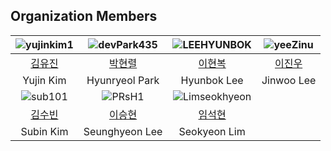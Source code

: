 ## Organization Members

|![yujinkim1](https://images.weserv.nl/?url=https://avatars.githubusercontent.com/u/26790710?v=4&h=150&w=150)|![devPark435](https://images.weserv.nl/?url=https://avatars.githubusercontent.com/u/112539563?v=4&h=150&w=150)|![LEEHYUNBOK](https://images.weserv.nl/?url=https://avatars.githubusercontent.com/u/34876989?v=4&h=150&w=150)|![yeeZinu](https://images.weserv.nl/?url=https://avatars.githubusercontent.com/u/33426203?v=4&h=150&w=150)|
|:---:|:---:|:---:|:---:|
|[김유진](https://github.com/yujinkim1)|[박현렬](https://github.com/devPark435)|[이현복](https://github.com/LEEHYUNBOK)|[이진우](https://github.com/yeeZinu)|
|Yujin Kim|Hyunryeol Park|Hyunbok Lee|Jinwoo Lee|
![sub101](https://images.weserv.nl/?url=https://avatars.githubusercontent.com/u/58244158?v=4&h=150&w=150)|![PRsH1](https://images.weserv.nl/?url=https://avatars.githubusercontent.com/u/34297000?v=4&h=150&w=150)|![Limseokhyeon](https://images.weserv.nl/?url=https://avatars.githubusercontent.com/u/91033313?v=4&h=150&w=150)|
|[김수빈](https://github.com/sub101)|[이승현](https://github.com/PRsH1)|[임석현](https://github.com/Limseokhyeon)|
|Subin Kim|Seunghyeon Lee|Seokyeon Lim|
